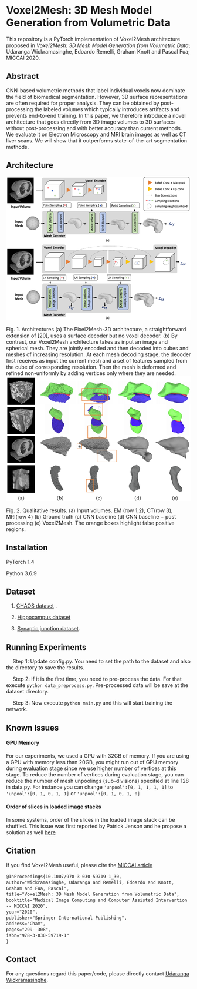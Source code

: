 # Voxel2Mesh: 3D Mesh Model Generation from Volumetric Data

This repository is a PyTorch implementation of Voxel2Mesh architecture proposed in *Voxel2Mesh: 3D Mesh Model Generation from Volumetric Data*; Udaranga Wickramasinghe, Edoardo Remelli, Graham Knott and Pascal Fua; MICCAI 2020. 

## Abstract

CNN-based volumetric methods that label individual voxels now dominate the field of biomedical segmentation. However, 3D surface representations are often required for proper analysis. They can be obtained by post-processing the labeled volumes which typically introduces artifacts and prevents end-to-end training. In this paper, we therefore introduce a novel architecture that goes directly from 3D image volumes to 3D surfaces without post-processing and with better accuracy than current methods. We evaluate it on Electron Microscopy and MRI brain images as well as CT liver scans. We will show that it outperforms state-of-the-art segmentation methods.

## Architecture
  

<p class="aligncenter">
    <img src="./images/architecture.png" width="650">
</p>
Fig. 1. Architectures (a) The Pixel2Mesh-3D architecture, a straightforward extension of [20], uses a surface decoder but no voxel decoder. (b) By contrast, our
Voxel2Mesh architecture takes as input an image and spherical mesh. They are jointly
encoded and then decoded into cubes and meshes of increasing resolution. At each mesh
decoding stage, the decoder first receives as input the current mesh and a set of features sampled from the cube of corresponding resolution. Then the mesh is deformed
and refined non-uniformly by adding vertices only where they are needed.
 
<img src="./images/results.png" width="650">

Fig. 2. Qualitative results. (a) Input volumes. EM (row 1,2), CT(row 3), MRI(row
4) (b) Ground truth (c) CNN baseline (d) CNN baseline + post processing (e)
Voxel2Mesh. The orange boxes highlight false positive regions.


## Installation
PyTorch 1.4

Python 3.6.9

## Dataset

&emsp;1. [CHAOS dataset](https://chaos.grand-challenge.org/Download/)  . 

&emsp;2. [Hippocampus dataset](https://drive.google.com/file/d/1RzPB1_bqzQhlWvU-YGvZzhx2omcDh38C/view?usp=sharing)

&emsp;3. [Synaptic junction dataset](https://drive.google.com/drive/folders/1CVPLnfOdt_3x0bioFWva4VENk2bjgbri?usp=sharing).

## Running Experiments

&emsp; Step 1: Update config.py. You need to set the path to the dataset and also the directory to save the results.

&emsp; Step 2: If it is the first time, you need to pre-process the data. For that execute ```python data_preprocess.py```. Pre-processed data will be save at the dataset directory.

&emsp; Step 3: Now execute ```python main.py``` and this will start training the network. 

## Known Issues

#### GPU Memory 
For our experiments, we used a GPU with 32GB of memory. If you are using a GPU with memory less than 20GB, you might run out of GPU memory during evaluation stage since we use higher number of vertices at this stage. To reduce the number of vertices during evaluation stage, you can reduce the number of mesh unpoolings (sub-divisions) specified at line 128 in data.py. For instance you can change ```'unpool':[0, 1, 1, 1, 1]``` to ```'unpool':[0, 1, 0, 1, 1]``` or ```'unpool':[0, 1, 0, 1, 0]```

#### Order of slices in loaded image stacks
In some systems, order of the slices in the loaded image stack can be shuffled. This issue was first reported by Patrick Jenson and he propose a solution as well [here](https://github.com/cvlab-epfl/voxel2mesh/issues/3) 

## Citation
If you find Voxel2Mesh useful, please cite the [MICCAI article](https://link.springer.com/chapter/10.1007/978-3-030-59719-1_30)
```
@InProceedings{10.1007/978-3-030-59719-1_30,
author="Wickramasinghe, Udaranga and Remelli, Edoardo and Knott, Graham and Fua, Pascal",
title="Voxel2Mesh: 3D Mesh Model Generation from Volumetric Data",
booktitle="Medical Image Computing and Computer Assisted Intervention -- MICCAI 2020",
year="2020",
publisher="Springer International Publishing",
address="Cham",
pages="299--308", 
isbn="978-3-030-59719-1"
}
```

## Contact
For any questions regard this paper/code, please directly contact [Udaranga Wickramasinghe](mailto:udaranga.wickramasinghe@epfl.ch).

